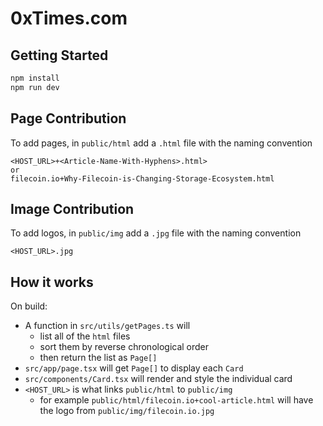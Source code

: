 # 0xTimes.com

## Getting Started

```bash
npm install
npm run dev
```

## Page Contribution

To add pages, in `public/html` add a `.html` file with the naming convention

```
<HOST_URL>+<Article-Name-With-Hyphens>.html>
or
filecoin.io+Why-Filecoin-is-Changing-Storage-Ecosystem.html
```

## Image Contribution

To add logos, in `public/img` add a `.jpg` file with the naming convention

```
<HOST_URL>.jpg
```

## How it works

On build:

- A function in `src/utils/getPages.ts` will
  - list all of the `html` files
  - sort them by reverse chronological order
  - then return the list as `Page[]`
- `src/app/page.tsx` will get `Page[]` to display each `Card`
- `src/components/Card.tsx` will render and style the individual card
- `<HOST_URL>` is what links `public/html` to `public/img`
  - for example `public/html/filecoin.io+cool-article.html` will have the logo from `public/img/filecoin.io.jpg`
